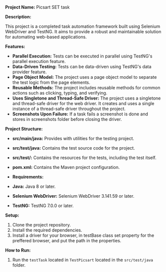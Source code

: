 

**Project Name:** Picsart SET task

**Description:**

This project is a completed task automation framework built using Selenium WebDriver and TestNG. It aims to provide a robust and maintainable solution for automating web-based applications.

**Features:**

* **Parallel Execution:** Tests can be executed in parallel using TestNG's parallel execution feature.
* **Data-Driven Testing:** Tests can be data-driven using TestNG's data provider feature.
* **Page Object Model:** The project uses a page object model to separate the test logic from the page elements.
* **Reusable Methods:** The project includes reusable methods for common actions such as clicking, typing, and verifying.
* **Uses Singletone and Thread-Safe Driver:** The project uses a singletone and thread-safe driver for the web driver. It creates and uses a single instance of a thread-safe driver throughout the project.
* **Screenshots Upon Failure:** If a task fails a screenshot is done and stores in screenshots folder before closing the driver.

**Project Structure:**

* **src/main/java:** Provides with utilities for the testing project. 
* **src/test/java:** Contains the test source code for the project.
* **src/test/:** Contains the resources for the tests, including the test itself.
* **pom.xml:** Contains the Maven project configuration.

* **Requirements:**

* **Java:** Java 8 or later.
* **Selenium WebDriver:** Selenium WebDriver 3.141.59 or later.
* **TestNG:** TestNG 7.0.0 or later.

**Setup:**

1. Clone the project repository.
2. Install the required dependencies.
3. Install a driver for your browser, in testBase class set property for the preffered browser, and put the path in the properties. 

**How to Run:**
1. Run the `testTask` located in `TestPicsart` located in the `src/test/java` folder.
